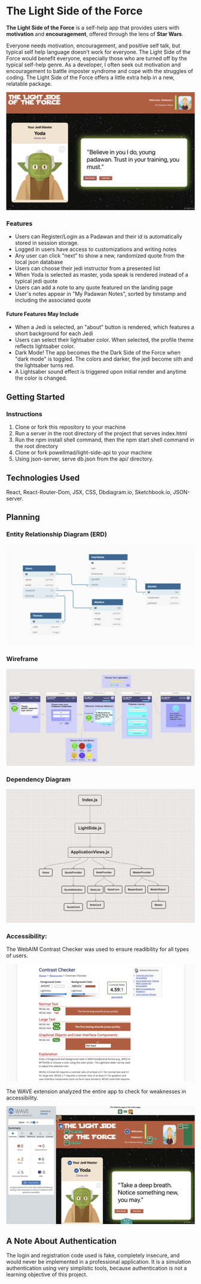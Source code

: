 # The Light Side of the Force
**The Light Side of the Force** is a self-help app that provides users with **motivation** and **encouragement**, offered through the lens of **Star Wars**. 

Everyone needs motivation, encouragement, and positive self talk, but typical self help language doesn’t work for everyone. The Light Side of the Force would benefit everyone, especially those who are turned off by the typical self-help genre. As a developer, I often seek out motivation and encouragement to battle imposter syndrome and cope with the struggles of coding. The Light Side of the Force offers a little extra help in a new, relatable package.

<!-- Images of the Landing Page -->
![The Light Side of the Force Landing Page](/src/images/light-side-home.png)


### Features
- Users can Register/Login as a Padawan and their id is automatically stored in session storage.
- Logged in users have access to customizations and writing notes
- Any user can click “next” to show a new, randomized quote from the local json database
- Users can choose their jedi instructor from a presented list
- When Yoda is selected as master, yoda speak is rendered instead of a typical jedi quote
- Users can add a note to any quote featured on the landing page
- User's notes appear in "My Padawan Notes", sorted by timstamp and including the associated quote

#### Future Features May Include
- When a Jedi is selected, an "about" button is rendered, which features a short background for each Jedi
- Users can select their lightsaber color. When selected, the profile theme reflects lightsaber color.
- Dark Mode! The app becomes the the Dark Side of the Force when "dark mode" is toggled. The colors and darker, the jedi become sith and the lightsaber turns red. 
- A Lightsaber sound effect is triggered upon initial render and anytime the color is changed.

## Getting Started 

### Instructions
1. Clone or fork this repository to your machine
2. Run a server in the root directory of the project that serves index.html
3. Run the npm install shell command, then the npm start shell command in the root directory
4. Clone or fork powellmad/light-side-api to your machine 
5. Using json-server, serve db.json from the api/ directory.

## Technologies Used
React, React-Router-Dom, JSX, CSS, Dbdiagram.io, Sketchbook.io, JSON-server.

## Planning

### Entity Relationship Diagram (ERD)
![The Light Side of the Force ERD](/src/images/erd.png)

### Wireframe
![The Light Side of the Force Wireframe](/src/images/wireframe.png)

### Dependency Diagram
![The Light Side of the Force Dependency Graph](/src/images/dependency.png)

### Accessibility:
The WebAIM Contrast Checker was used to ensure readibility for all types of users. 

![The Light Side of the Force Contrast Checker](/src/images/contrast-check.png)

The WAVE extension analyzed the entire app to check for weaknesses in accessibility. 

![The Light Side of the Force WAVE Evaluation](/src/images/wave-evaluation.png)

## A Note About Authentication
The login and registration code used is fake, completely insecure, and would never be implemented in a professional application. It is a simulation authentication using very simplistic tools, because authentication is not a learning objective of this project.